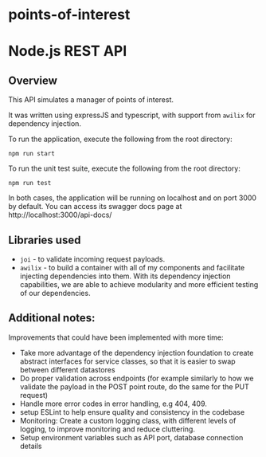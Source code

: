 # points-of-interest
 
# Node.js REST API

## Overview

This API simulates a manager of points of interest.

It was written using expressJS and typescript, with support from ```awilix``` for dependency injection.

To run the application, execute the following from the root directory:

```
npm run start
```

To run the unit test suite, execute the following from the root directory:

```
npm run test
```

In both cases, the application will be running on localhost and on port 3000 by default. You can access its swagger docs page at http://localhost:3000/api-docs/

## Libraries used
* ```joi``` - to validate incoming request payloads.
* ```awilix``` - to build a container with all of my components and facilitate injecting dependencies into them. With its dependency injection capabilities, we are able to achieve modularity and more efficient testing of our dependencies.

## Additional notes:
Improvements that could have been implemented with more time:

- Take more advantage of the dependency injection foundation to create abstract interfaces for service classes, so that it is easier to swap between different datastores
- Do proper validation across endpoints (for example similarly to how we validate the payload in the POST point route, do the same for the PUT request)
- Handle more error codes in error handling, e.g 404, 409.
- setup ESLint to help ensure quality and consistency in the codebase
- Monitoring: Create a custom logging class, with different levels of logging, to improve monitoring and reduce cluttering.
- Setup environment variables such as API port, database connection details